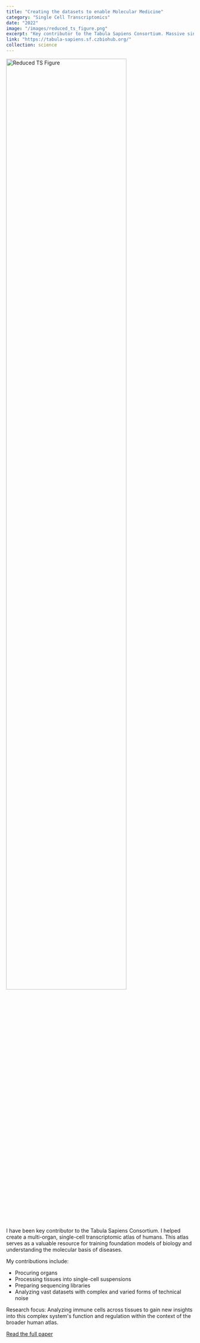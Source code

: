 ```yaml
---
title: "Creating the datasets to enable Molecular Medicine"
category: "Single Cell Transcriptomics"
date: "2022"
image: "/images/reduced_ts_figure.png"
excerpt: "Key contributor to the Tabula Sapiens Consortium. Massive single-cell molecular datasets enabling foundation models and molecular medicine."
link: "https://tabula-sapiens.sf.czbiohub.org/"
collection: science
---
```


<img src="/images/reduced_ts_figure.png" alt="Reduced TS Figure" style="width: 80%; max-width: 600px;">

I have been key contributor to the Tabula Sapiens Consortium. I helped create a multi-organ, single-cell transcriptomic atlas of humans. This atlas serves as a valuable resource for training foundation models of biology and understanding the molecular basis of diseases.

My contributions include:
- Procuring organs
- Processing tissues into single-cell suspensions
- Preparing sequencing libraries
- Analyzing vast datasets with complex and varied forms of technical noise 

Research focus:
Analyzing immune cells across tissues to gain new insights into this complex system's function and regulation within the context of the broader human atlas.

[Read the full paper](https://www.science.org/doi/10.1126/science.abl4896)